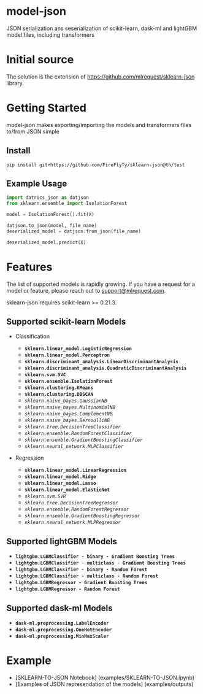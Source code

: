 # model-json
JSON serialization ans seserialization of scikit-learn, dask-ml and lightGBM model files, including transformers

# Initial source
The solution is the extension of https://github.com/mlrequest/sklearn-json library


# Getting Started

model-json makes exporting/importing the models and transformers files to/from JSON simple

## Install
```
pip install git+https://github.com/FireFlyTy/sklearn-json@th/test
```
## Example Usage

```python
import datrics_json as datjson
from sklearn.ensemble import IsolationForest

model = IsolationForest().fit(X)

datjson.to_json(model, file_name)
deserialized_model = datjson.from_json(file_name)

deserialized_model.predict(X)
```

# Features
The list of supported models is rapidly growing. If you have a request for a model or feature, please reach out to support@mlrequest.com.

sklearn-json requires scikit-learn >= 0.21.3.

## Supported scikit-learn Models

* Classification
    * **`sklearn.linear_model.LogisticRegression`**
    * **`sklearn.linear_model.Perceptron`**
    * **`sklearn.discriminant_analysis.LinearDiscriminantAnalysis`**
    * **`sklearn.discriminant_analysis.QuadraticDiscriminantAnalysis`**
    * **`sklearn.svm.SVC`**
    * **`sklearn.ensemble.IsolationForest`**
    * **`sklearn.clustering.KMeans`**
    * **`sklearn.clustering.DBSCAN`**
    * *`sklearn.naive_bayes.GaussianNB`*
    * *`sklearn.naive_bayes.MultinomialNB`*
    * *`sklearn.naive_bayes.ComplementNB`*
    * *`sklearn.naive_bayes.BernoulliNB`*
    * *`sklearn.tree.DecisionTreeClassifier`*
    * *`sklearn.ensemble.RandomForestClassifier`*
    * *`sklearn.ensemble.GradientBoostingClassifier`*
    * *`sklearn.neural_network.MLPClassifier`*

* Regression
    * **`sklearn.linear_model.LinearRegression`**
    * **`sklearn.linear_model.Ridge`**
    * **`sklearn.linear_model.Lasso`**
    * **`sklearn.linear_model.ElasticNet`**
    * *`sklearn.svm.SVR`*
    * *`sklearn.tree.DecisionTreeRegressor`*
    * *`sklearn.ensemble.RandomForestRegressor`*
    * *`sklearn.ensemble.GradientBoostingRegressor`*
    * *`sklearn.neural_network.MLPRegressor`*

## Supported lightGBM Models
   * **`lightgbm.LGBMClassifier - binary - Gradient Boosting Trees`**
   * **`lightgbm.LGBMClassifier - multiclass - Gradient Boosting Trees`**
   * **`lightgbm.LGBMClassifier - binary - Random Forest`**
   * **`lightgbm.LGBMClassifier - multiclass - Random Forest`**
   * **`lightgbm.LGBMRegressor - Gradient Boosting Trees`**
   * **`lightgbm.LGBMRegressor - Random Forest`**

## Supported dask-ml Models
   * **`dask-ml.preprocessing.LabelEncoder`**
   * **`dask-ml.preprocessing.OneHotEncoder`**
   * **`dask-ml.preprocessing.MinMaxScaler`**


# Example
   * [SKLEARN-TO-JSON Notebook] (examples/SKLEARN-TO-JSON.ipynb)
   * [Examples of JSON represendation of the models] (examples/outputs)
